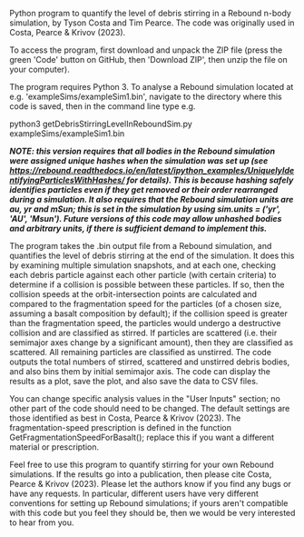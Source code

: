 Python program to quantify the level of debris stirring in a Rebound n-body simulation, by Tyson Costa and Tim Pearce. The code was originally used in Costa, Pearce & Krivov (2023).

To access the program, first download and unpack the ZIP file (press the green 'Code' button on GitHub, then 'Download ZIP', then unzip the file on your computer).

The program requires Python 3. To analyse a Rebound simulation located at e.g. 'exampleSims/exampleSim1.bin', navigate to the directory where this code is saved, then in the command line type e.g.

python3 getDebrisStirringLevelInReboundSim.py exampleSims/exampleSim1.bin

***NOTE: this version requires that all bodies in the Rebound simulation were assigned unique hashes when the simulation was set up (see https://rebound.readthedocs.io/en/latest/ipython_examples/UniquelyIdentifyingParticlesWithHashes/ for details). This is because hashing safely identifies particles even if they get removed or their order rearranged during a simulation. It also requires that the Rebound simulation units are au, yr and mSun; this is set in the simulation by using sim.units = ('yr', 'AU', 'Msun'). Future versions of this code may allow unhashed bodies and arbitrary units, if there is sufficient demand to implement this.***

The program takes the .bin output file from a Rebound simulation, and quantifies the level of debris stirring at the end of the simulation. It does this by examining multiple simulation snapshots, and at each one, checking each debris particle against each other particle (with certain criteria) to determine if a collision is possible between these particles. If so, then the collision speeds at the orbit-intersection points are calculated and compared to the fragmentation speed for the particles (of a chosen size, assuming a basalt composition by default); if the collision speed is greater than the fragmentation speed, the particles would undergo a destructive collision and are classified as stirred. If particles are scattered (i.e. their semimajor axes change by a significant amount), then they are classified as scattered. All remaining particles are classified as unstirred. The code outputs the total numbers of stirred, scattered and unstirred debris bodies, and also bins them by initial semimajor axis. The code can display the results as a plot, save the plot, and also save the data to CSV files.

You can change specific analysis values in the "User Inputs" section; no other part of the code should need to be changed. The default settings are those identified as best in Costa, Pearce & Krivov (2023). The fragmentation-speed prescription is defined in the function GetFragmentationSpeedForBasalt(); replace this if you want a different material or prescription.

Feel free to use this program to quantify stirring for your own Rebound simulations. If the results go into a publication, then please cite Costa, Pearce & Krivov (2023). Please let the authors know if you find any bugs or have any requests. In particular, different users have very different conventions for setting up Rebound simulations; if yours aren't compatible with this code but you feel they should be, then we would be very interested to hear from you.
